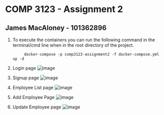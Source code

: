 # COMP 3123 - Assignment 2
## James MacAloney - 101362896

1. To execute the containers you can run the following command in the terminal/cmd line when in the root directory of the project.

            docker-compose -p comp3123-assignment2 -f docker-compose.yml up -d

2. Login page
![image](https://github.com/JamesMaca/COMP3123-Full-Stack-Dev-I/assets/121572130/adf33fed-6546-41da-afbc-3088fa8d7cf7)

3. Signup page
![image](https://github.com/JamesMaca/COMP3123-Full-Stack-Dev-I/assets/121572130/6ff96e3a-7641-49fe-ad63-26bb8753c8d3)

4. Employee List page
![image](https://github.com/JamesMaca/COMP3123-Full-Stack-Dev-I/assets/121572130/64efd8ce-cc08-4d7a-9222-1dea2f118a50)

5. Add Employee Page
![image](https://github.com/JamesMaca/COMP3123-Full-Stack-Dev-I/assets/121572130/ac05671f-6c69-4ca3-bc29-25b82bfd810f)

6. Update Employee page
![image](https://github.com/JamesMaca/COMP3123-Full-Stack-Dev-I/assets/121572130/c58ab0b6-5107-4f85-9667-79a69700b5a4)
